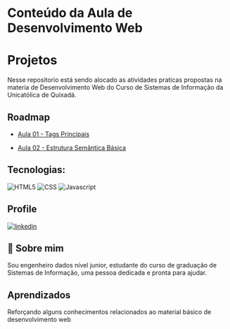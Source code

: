 # Conteúdo da Aula de Desenvolvimento Web


# Projetos

Nesse repositorio está sendo alocado as atividades praticas propostas na materia de Desenvolvimento Web do Curso de Sistemas de Informação da Unicatólica de Quixadá.

## Roadmap

- [Aula 01 - Tags Principais](https://github.com/oderlanfreire/desenvolvimento_web/tree/main/aula01_tags-principais)

- [Aula 02 - Estrutura Semântica Básica](https://github.com/oderlanfreire/desenvolvimento_web/tree/main/aula02_estrutura_semantica_basica)


## Tecnologias:
![HTML5](https://img.shields.io/badge/HTML5-E34F26?style=for-the-badge&logo=html5&logoColor=white)
![CSS](https://img.shields.io/badge/CSS3-1572B6?style=for-the-badge&logo=css3&logoColor=white)
![Javascript](https://img.shields.io/badge/JavaScript-323330?style=for-the-badge&logo=javascript&logoColor=F7DF1E)




##  Profile
[![linkedin](https://img.shields.io/badge/linkedin-0A66C2?style=for-the-badge&logo=linkedin&logoColor)](https://www.linkedin.com/in/oderlanfs/)

## 🚀 Sobre mim
Sou engenheiro dados nível junior, estudante do curso de graduação de Sistemas de Informação, uma pessoa dedicada e pronta para ajudar.

## Aprendizados
Reforçando alguns conhecimentos relacionados ao material básico de desenvolvimento web
